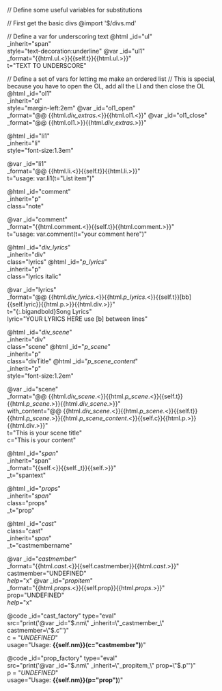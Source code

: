 // Define some useful variables for substitutions

// First get the basic divs
@import '$/divs.md'

// Define a var for underscoring text
@html _id="ul" \
      _inherit="span" \
      style="text-decoration:underline"
@var _id="ul1" \
      _format="{{html.ul.<}}{{self.t}}{{html.ul.>}}" \
      t="TEXT TO UNDERSCORE"

// Define a set of vars for letting me make an ordered list
// This is special, because you have to open the OL, add all the LI and then close the OL
@html _id="ol1" \
      _inherit="ol" \
      style="margin-left:2em"
@var _id="ol1_open" \
     _format="@@ {{html._div_extras_.<}}{{html.ol1.<}}"
@var _id="ol1_close" \
     _format="@@ {{html.ol1.>}}{{html._div_extras_.>}}"

@html _id="li1" \
      _inherit="li" \
      style="font-size:1.3em"

@var _id="li1" \
     _format="@@ {{html.li.<}}{{self.t}}{{html.li.>}}" \
     t="usage: var.li1(t=\"List item\")"

@html _id="comment" \
      _inherit="p" \
      class="note" 

@var _id="comment" \
     _format="{{html.comment.<}}{{self.t}}{{html.comment.>}}" \
     t="usage: var.comment(t=\"your comment here\")"


@html _id="_div_lyrics_" \
      _inherit="div" \
      class="lyrics"
@html _id="_p_lyrics_" \
      _inherit="p" \
      class="lyrics italic"
 
@var _id="lyrics" \
          _format="@@ {{html._div_lyrics_.<}}{{html._p_lyrics_.<}}{{self.t}}[bb]{{self.lyric}}{{html.p.>}}{{html.div.>}}" \
          t="{:.bigandbold}Song Lyrics" \
          lyric="YOUR LYRICS HERE use &#91;b] between lines"

@html _id="_div_scene_" \
      _inherit="div" \
      class="scene"
@html _id="_p_scene_" \
      _inherit="p" \
      class="divTitle"
@html _id="_p_scene_content_" \
      _inherit="p" \
      style="font-size:1.2em" 
 
@var _id="scene" \
          _format="@@ {{html._div_scene_.<}}{{html._p_scene_.<}}{{self.t}}{{html._p_scene_.>}}{{html._div_scene_.>}}" \
          with_content="@@ {{html._div_scene_.<}}{{html._p_scene_.<}}{{self.t}}{{html._p_scene_.>}}{{html._p_scene_content_.<}}{{self.c}}{{html.p.>}}{{html.div.>}}" \
          t="This is your scene title" \
          c="This is your content"

@html _id="_span_" \
      _inherit="span" \
      _format="{{self.<}}{{self._t}}{{self.>}}"\
      _t="spantext" 

@html _id="_props_" \
      _inherit="_span_"\
      class="props" \
      _t="prop"

@html _id="_cast_" \
      class="cast"\
      _inherit="_span_" \
      _t="castmembername" 

@var _id="_castmember_" \
      _format="{{html._cast_.<}}{{self.castmember}}{{html._cast_.>}}" \
      castmember="UNDEFINED" \
      _help_="x"
@var _id="_propitem_" \
      _format="{{html._props_.<}}{{self.prop}}{{html._props_.>}}" \
      prop="UNDEFINED" \
      _help_="x"

@code _id="cast_factory" type="eval" \
    src="print('@var _id=\"$.nm\" _inherit=\"_castmember_\" castmember=\"$.c\"')"\
    c = "*UNDEFINED*" \
    usage="Usage: **{{self.nm}}(c=&quot;castmember&quot;)**)"

@code _id="prop_factory" type="eval" \
    src="print('@var _id=\"$.nm\" _inherit=\"_propitem_\" prop=\"$.p\"')"\
    p = "*UNDEFINED*" \
    usage="Usage: **{{self.nm}}(p=&quot;prop&quot;)**)"

